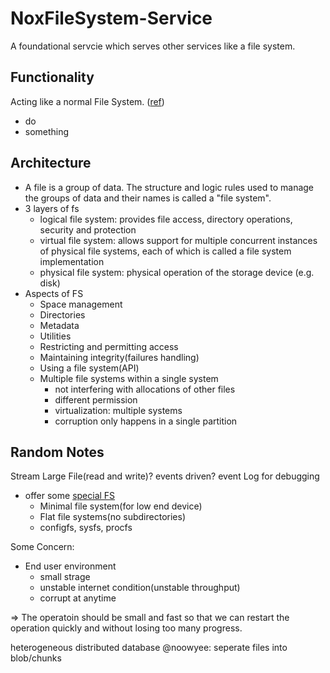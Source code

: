# NoxFileSystem-Service

A foundational servcie which serves other services like a file system.

## Functionality
Acting like a normal File System. ([ref](https://en.wikipedia.org/wiki/File_system))
* do
* something


## Architecture
* A file is a group of data. The structure and logic rules used to manage the groups of data and their names is called a "file system".
* 3 layers of fs
  - logical file system: provides file access, directory operations, security and protection
  - virtual file system: allows support for multiple concurrent instances of physical file systems, each of which is called a file system implementation
  - physical file system: physical operation of the storage device (e.g. disk)
* Aspects of FS
  - Space management
  - Directories
  - Metadata
  - Utilities
  - Restricting and permitting access
  - Maintaining integrity(failures handling)
  - Using a file system(API)
  - Multiple file systems within a single system
    - not interfering with allocations of other files
    - different permission
    - virtualization: multiple systems
    - corruption only happens in  a single partition

##  Random Notes
Stream Large File(read and write)?
events driven?
event Log for debugging

* offer some [special FS](https://en.wikipedia.org/wiki/File_system#Special_file_systems)
    - Minimal file system(for low end device)
    - Flat file systems(no subdirectories)
    - configfs, sysfs, procfs

Some Concern:

* End user environment
    * small strage
    * unstable internet condition(unstable throughput)
    * corrupt at anytime

=> The operatoin should be small and fast so that we can restart the operation quickly and without losing too many progress.

heterogeneous distributed database
@noowyee: seperate files into blob/chunks
